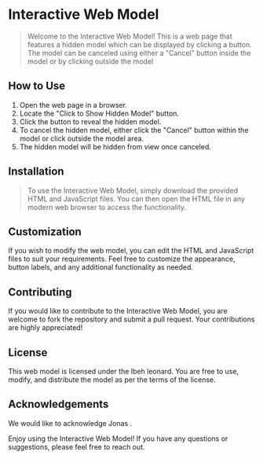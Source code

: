 # Interactive Web Model
> Welcome to the Interactive Web Model! This is a web page that features a hidden model which can be displayed by clicking a button. The model can be canceled using either a "Cancel" button inside the model or by clicking outside the model

## How to Use
1. Open the web page in a browser.
1. Locate the "Click to Show Hidden Model" button.
1. Click the button to reveal the hidden model.
1. To cancel the hidden model, either click the "Cancel" button within the model or click outside the model area.
1. The hidden model will be hidden from view once canceled.

## Installation
> To use the Interactive Web Model, simply download the provided HTML and JavaScript files. You can then open the HTML file in any modern web browser to access the functionality.

## Customization
If you wish to modify the web model, you can edit the HTML and JavaScript files to suit your requirements. Feel free to customize the appearance, button labels, and any additional functionality as needed.

## Contributing
If you would like to contribute to the Interactive Web Model, you are welcome to fork the repository and submit a pull request. Your contributions are highly appreciated!

## License
This web model is licensed under the Ibeh leonard. You are free to use, modify, and distribute the model as per the terms of the license.

## Acknowledgements
We would like to acknowledge Jonas .

Enjoy using the Interactive Web Model! If you have any questions or suggestions, please feel free to reach out.
